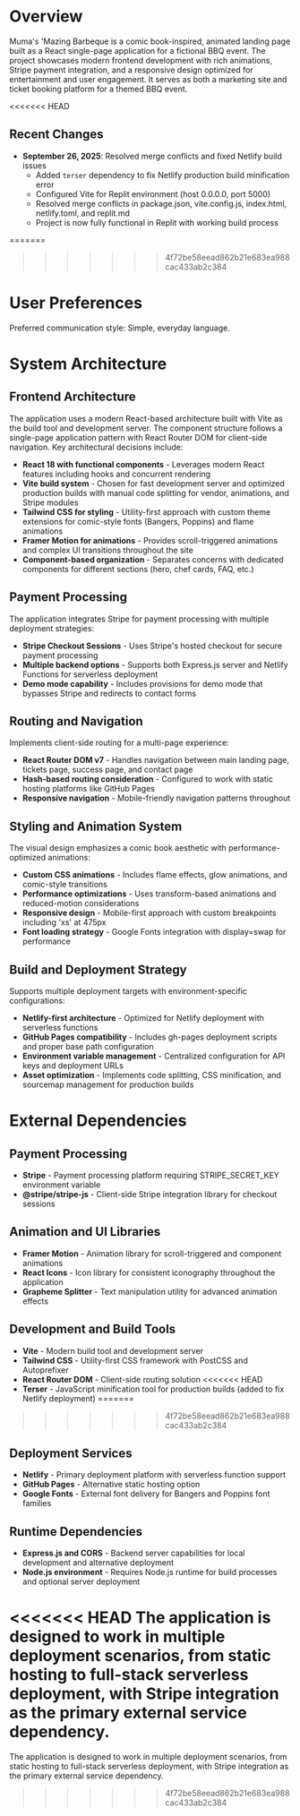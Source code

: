 # Overview

Muma's 'Mazing Barbeque is a comic book-inspired, animated landing page built as a React single-page application for a fictional BBQ event. The project showcases modern frontend development with rich animations, Stripe payment integration, and a responsive design optimized for entertainment and user engagement. It serves as both a marketing site and ticket booking platform for a themed BBQ event.

<<<<<<< HEAD
## Recent Changes
- **September 26, 2025**: Resolved merge conflicts and fixed Netlify build issues
  - Added `terser` dependency to fix Netlify production build minification error
  - Configured Vite for Replit environment (host 0.0.0.0, port 5000)
  - Resolved merge conflicts in package.json, vite.config.js, index.html, netlify.toml, and replit.md
  - Project is now fully functional in Replit with working build process

=======
>>>>>>> 4f72be58eead862b21e683ea988cac433ab2c384
# User Preferences

Preferred communication style: Simple, everyday language.

# System Architecture

## Frontend Architecture
The application uses a modern React-based architecture built with Vite as the build tool and development server. The component structure follows a single-page application pattern with React Router DOM for client-side navigation. Key architectural decisions include:

- **React 18 with functional components** - Leverages modern React features including hooks and concurrent rendering
- **Vite build system** - Chosen for fast development server and optimized production builds with manual code splitting for vendor, animations, and Stripe modules
- **Tailwind CSS for styling** - Utility-first approach with custom theme extensions for comic-style fonts (Bangers, Poppins) and flame animations
- **Framer Motion for animations** - Provides scroll-triggered animations and complex UI transitions throughout the site
- **Component-based organization** - Separates concerns with dedicated components for different sections (hero, chef cards, FAQ, etc.)

## Payment Processing
The application integrates Stripe for payment processing with multiple deployment strategies:

- **Stripe Checkout Sessions** - Uses Stripe's hosted checkout for secure payment processing
- **Multiple backend options** - Supports both Express.js server and Netlify Functions for serverless deployment
- **Demo mode capability** - Includes provisions for demo mode that bypasses Stripe and redirects to contact forms

## Routing and Navigation
Implements client-side routing for a multi-page experience:

- **React Router DOM v7** - Handles navigation between main landing page, tickets page, success page, and contact page
- **Hash-based routing consideration** - Configured to work with static hosting platforms like GitHub Pages
- **Responsive navigation** - Mobile-friendly navigation patterns throughout

## Styling and Animation System
The visual design emphasizes a comic book aesthetic with performance-optimized animations:

- **Custom CSS animations** - Includes flame effects, glow animations, and comic-style transitions
- **Performance optimizations** - Uses transform-based animations and reduced-motion considerations
- **Responsive design** - Mobile-first approach with custom breakpoints including 'xs' at 475px
- **Font loading strategy** - Google Fonts integration with display=swap for performance

## Build and Deployment Strategy
Supports multiple deployment targets with environment-specific configurations:

- **Netlify-first architecture** - Optimized for Netlify deployment with serverless functions
- **GitHub Pages compatibility** - Includes gh-pages deployment scripts and proper base path configuration
- **Environment variable management** - Centralized configuration for API keys and deployment URLs
- **Asset optimization** - Implements code splitting, CSS minification, and sourcemap management for production builds

# External Dependencies

## Payment Processing
- **Stripe** - Payment processing platform requiring STRIPE_SECRET_KEY environment variable
- **@stripe/stripe-js** - Client-side Stripe integration library for checkout sessions

## Animation and UI Libraries
- **Framer Motion** - Animation library for scroll-triggered and component animations
- **React Icons** - Icon library for consistent iconography throughout the application
- **Grapheme Splitter** - Text manipulation utility for advanced animation effects

## Development and Build Tools
- **Vite** - Modern build tool and development server
- **Tailwind CSS** - Utility-first CSS framework with PostCSS and Autoprefixer
- **React Router DOM** - Client-side routing solution
<<<<<<< HEAD
- **Terser** - JavaScript minification tool for production builds (added to fix Netlify deployment)
=======
>>>>>>> 4f72be58eead862b21e683ea988cac433ab2c384

## Deployment Services
- **Netlify** - Primary deployment platform with serverless function support
- **GitHub Pages** - Alternative static hosting option
- **Google Fonts** - External font delivery for Bangers and Poppins font families

## Runtime Dependencies
- **Express.js and CORS** - Backend server capabilities for local development and alternative deployment
- **Node.js environment** - Requires Node.js runtime for build processes and optional server deployment

<<<<<<< HEAD
The application is designed to work in multiple deployment scenarios, from static hosting to full-stack serverless deployment, with Stripe integration as the primary external service dependency.
=======
The application is designed to work in multiple deployment scenarios, from static hosting to full-stack serverless deployment, with Stripe integration as the primary external service dependency.
>>>>>>> 4f72be58eead862b21e683ea988cac433ab2c384
